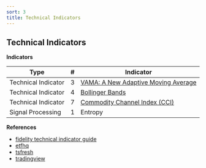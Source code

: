 ```yaml
---
sort: 3
title: Technical Indicators
---
```


## Technical Indicators

**Indicators**

 | Type  |#|Indicator   |
| ------------ | ------------ | ------------ | 
|Technical Indicator |3   | [VAMA: A New Adaptive Moving Average](b_3_vama/) |
|Technical Indicator |4 | [Bollinger Bands](b_4_bbands/) |
|Technical Indicator |7 | [Commodity Channel Index (CCI)](b_7_cci/) |
|Signal Processing| 1|Entropy|

**References**

- [fidelity technical indicator guide](https://www.fidelity.com/learning-center/trading-investing/technical-analysis/technical-indicator-guide/overview)
- [etfhq](http://etfhq.com/blog/2010/05/25/best-technical-indicators/)
- [tsfresh](https://tsfresh.readthedocs.io/en/latest/)
- [tradingview](https://www.tradingview.com/support/folders/43000547458-i-d-like-to-learn-more-about-indicators/)
